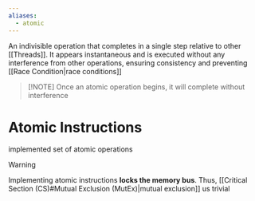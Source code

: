 ```yaml
---
aliases:
  - atomic
---
```

An indivisible operation that completes in a single step relative to other [[Threads]]. It appears instantaneous and is executed without any interference from other operations, ensuring consistency and preventing [[Race Condition|race conditions]]

> [!NOTE] Once an atomic operation begins, it will complete without interference

# Atomic Instructions
implemented set of atomic operations

>[!WARNING]
>Implementing atomic instructions **locks the memory bus**. Thus, [[Critical Section (CS)#Mutual Exclusion (MutEx)|mutual exclusion]] us trivial